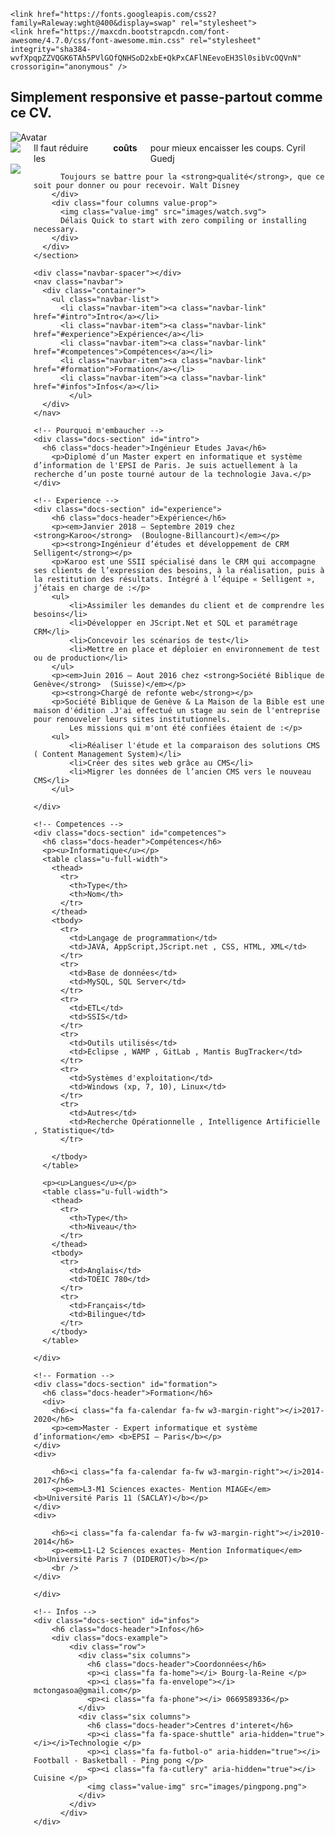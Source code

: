 <!DOCTYPE html>
<html lang="en">
<head>

  <!-- Basic Page Needs
  –––––––––––––––––––––––––––––––––––––––––––––––––– -->
  <meta charset="utf-8">
  <title>Rafanomezantsoa Tongasoa</title>
  <meta name="description" content="">
  <meta name="author" content="">

  <!-- Mobile Specific Metas
  –––––––––––––––––––––––––––––––––––––––––––––––––– -->
  <meta name="viewport" content="width=device-width, initial-scale=1">

  <!-- FONT
  –––––––––––––––––––––––––––––––––––––––––––––––––– -->
  <!-- <link href='//fonts.googleapis.com/css?family=Raleway:400,300,600' rel='stylesheet' type='text/css'> -->
    <link href="https://fonts.googleapis.com/css2?family=Raleway:wght@400&display=swap" rel="stylesheet">
    <link href="https://maxcdn.bootstrapcdn.com/font-awesome/4.7.0/css/font-awesome.min.css" rel="stylesheet" integrity="sha384-wvfXpqpZZVQGK6TAh5PVlGOfQNHSoD2xbE+QkPxCAFlNEevoEH3Sl0sibVcOQVnN" crossorigin="anonymous" />
  <!-- CSS
  –––––––––––––––––––––––––––––––––––––––––––––––––– -->
  <link rel="stylesheet" href="css/normalize.css"> 
  <link rel="stylesheet" href="css/skeleton.css"> 
  <link rel="stylesheet" href="css/custom.css">

  <!-- Scripts
  –––––––––––––––––––––––––––––––––––––––––––––––––– -->
  <script src="js/jquery.min.js"></script>
  <script src="js/run_prettify.js"></script>
  <link rel="stylesheet" href="css/github-prettify-theme.css">
  <script src="js/site.js"></script>

  <!-- Favicon
  –––––––––––––––––––––––––––––––––––––––––––––––––– -->
  <link rel="icon" type="image/png" href="images/favicon.png">

</head>
<body class="code-snippets-visible">

  <!-- Primary Page Layout
  –––––––––––––––––––––––––––––––––––––––––––––––––– -->
  <div class="container">
    <section class="header">
      <h2 class="title">Simplement responsive et passe-partout comme ce CV.</h2>
      <!--<a class="button button-primary" href="https://github.com/dhg/Skeleton/releases/download/2.0.4/Skeleton-2.0.4.zip" onClick="_gaq.push(['_trackEvent', 'skeleton', 'download'])">Download</a> -->
      <img src="images/avatar.jpg" class="image-ronde" alt="Avatar" />
      <div class="value-props row">
        <div class="four columns value-prop">
          <img class="value-img" src="images/feather.svg"> 
          Il faut réduire les <strong>coûts</strong> pour mieux encaisser les coups. Cyril Guedj
        </div>
        <div class="four columns value-prop">
          <img class="value-img" src="images/pens.svg">
          
          Toujours se battre pour la <strong>qualité</strong>, que ce soit pour donner ou pour recevoir. Walt Disney
        </div>
        <div class="four columns value-prop">
          <img class="value-img" src="images/watch.svg">
          Délais Quick to start with zero compiling or installing necessary.
        </div>
      </div>
    </section>

    <div class="navbar-spacer"></div>
    <nav class="navbar">
      <div class="container">
        <ul class="navbar-list">
          <li class="navbar-item"><a class="navbar-link" href="#intro">Intro</a></li>
          <li class="navbar-item"><a class="navbar-link" href="#experience">Expérience</a></li>
          <li class="navbar-item"><a class="navbar-link" href="#competences">Compétences</a></li>
          <li class="navbar-item"><a class="navbar-link" href="#formation">Formation</a></li>
          <li class="navbar-item"><a class="navbar-link" href="#infos">Infos</a></li>
            </ul> 
      </div>
    </nav>

    <!-- Pourquoi m'embaucher -->
    <div class="docs-section" id="intro">
      <h6 class="docs-header">Ingénieur Etudes Java</h6>
        <p>Diplomé d’un Master expert en informatique et système d’information de l'EPSI de Paris. Je suis actuellement à la recherche d’un poste tourné autour de la technologie Java.</p>
    </div>

    <!-- Experience -->
    <div class="docs-section" id="experience">
        <h6 class="docs-header">Expérience</h6>
        <p><em>Janvier 2018 – Septembre 2019 chez <strong>Karoo</strong>  (Boulogne-Billancourt)</em></p>
        <p><strong>Ingénieur d’études et développement de CRM Selligent</strong></p>
        <p>Karoo est une SSII spécialisé dans le CRM qui accompagne ses clients de l’expression des besoins, à la réalisation, puis à la restitution des résultats. Intégré à l’équipe « Selligent », j’étais en charge de :</p>
        <ul>
            <li>Assimiler les demandes du client et de comprendre les besoins</li>
            <li>Développer en JScript.Net et SQL et paramétrage CRM</li>
            <li>Concevoir les scénarios de test</li>
            <li>Mettre en place et déploier en environnement de test ou de production</li>
        </ul>
        <p><em>Juin 2016 – Aout 2016 chez <strong>Société Biblique de Genève</strong>  (Suisse)</em></p>
        <p><strong>Chargé de refonte web</strong></p>
        <p>Société Biblique de Genève & La Maison de la Bible est une maison d'édition .J'ai effectué un stage au sein de l'entreprise pour renouveler leurs sites institutionnels.
            Les missions qui m'ont été confiées étaient de :</p>
        <ul>
            <li>Réaliser l'étude et la comparaison des solutions CMS ( Content Management System)</li>
            <li>Créer des sites web grâce au CMS</li>
            <li>Migrer les données de l’ancien CMS vers le nouveau CMS</li>
        </ul>

    </div>

    <!-- Competences -->
    <div class="docs-section" id="competences">
      <h6 class="docs-header">Compétences</h6>
      <p><u>Informatique</u></p>
      <table class="u-full-width">
        <thead>
          <tr>
            <th>Type</th>
            <th>Nom</th>
          </tr>
        </thead>
        <tbody>
          <tr>
            <td>Langage de programmation</td>
            <td>JAVA, AppScript,JScript.net , CSS, HTML, XML</td>
          </tr>
          <tr>
            <td>Base de données</td>
            <td>MySQL, SQL Server</td>
          </tr>
          <tr>
            <td>ETL</td>
            <td>SSIS</td>
          </tr>
          <tr>
            <td>Outils utilisés</td>
            <td>Eclipse , WAMP , GitLab , Mantis BugTracker</td>
          </tr>
          <tr>
            <td>Systèmes d'exploitation</td>
            <td>Windows (xp, 7, 10), Linux</td>
          </tr>
          <tr>
            <td>Autres</td>
            <td>Recherche Opérationnelle , Intelligence Artificielle , Statistique</td>
          </tr>

        </tbody>
      </table>

      <p><u>Langues</u></p>
      <table class="u-full-width">
        <thead>
          <tr>
            <th>Type</th>
            <th>Niveau</th>
          </tr>
        </thead>
        <tbody>
          <tr>
            <td>Anglais</td>
            <td>TOEIC 780</td>
          </tr>
          <tr>
            <td>Français</td>
            <td>Bilingue</td>
          </tr>
        </tbody>
      </table>
     
    </div>

    <!-- Formation -->
    <div class="docs-section" id="formation">
      <h6 class="docs-header">Formation</h6>
      <div>
        <h6><i class="fa fa-calendar fa-fw w3-margin-right"></i>2017-2020</h6>
        <p><em>Master - Expert informatique et système d’information</em> <b>EPSI – Paris</b></p>
    </div>
    <div>

        <h6><i class="fa fa-calendar fa-fw w3-margin-right"></i>2014-2017</h6>
        <p><em>L3-M1 Sciences exactes- Mention MIAGE</em> <b>Université Paris 11 (SACLAY)</b></p>
    </div>
    <div>

        <h6><i class="fa fa-calendar fa-fw w3-margin-right"></i>2010-2014</h6>
        <p><em>L1-L2 Sciences exactes- Mention Informatique</em> <b>Université Paris 7 (DIDEROT)</b></p>
        <br />
    </div>
      
    </div>

    <!-- Infos -->
    <div class="docs-section" id="infos">
        <h6 class="docs-header">Infos</h6>
        <div class="docs-example">
            <div class="row">
              <div class="six columns">
                <h6 class="docs-header">Coordonnées</h6>
                <p><i class="fa fa-home"></i> Bourg-la-Reine </p>
                <p><i class="fa fa-envelope"></i> mctongasoa@gmail.com</p>
                <p><i class="fa fa-phone"></i> 0669589336</p>
              </div>
              <div class="six columns">
                <h6 class="docs-header">Centres d'interet</h6>
                <p><i class="fa fa-space-shuttle" aria-hidden="true"></i></i>Technologie </p>
                <p><i class="fa fa-futbol-o" aria-hidden="true"></i>    Football - Basketball - Ping pong </p>
                <p><i class="fa fa-cutlery" aria-hidden="true"></i>     Cuisine </p>
                <img class="value-img" src="images/pingpong.png">
              </div>
            </div>
          </div>
    </div>
<!--
    <-- Lists ->
    <div class="docs-section" id="lists">
      <h6 class="docs-header">Lists</h6>
      
    </div>

    <-- Tables ->
    <div class="docs-section" id="tables">
      <h6 class="docs-header">Tables</h6>
      

    </div>

    <-- Queries ->
    <div class="docs-section" id="queries">
      <h6 class="docs-header">Media queries</h6>

    </div>


    <-- Utilities and Misc. ->
    <div class="docs-section" id="utilities">
      <h6 class="docs-header">Utilities</h6>
    

    </div>

    <-- Examples ->
    <div class="docs-section examples" id="examples">
      <h6 class="docs-header">Examples</h6>

    </div>

  </div>
-->


  <!-- Google Analytics -->
  <script type="text/javascript">

    var _gaq = _gaq || [];
    _gaq.push(['_setAccount', 'UA-33397759-1']);
    _gaq.push(['_trackPageview']);

    (function() {
      var ga = document.createElement('script'); ga.type = 'text/javascript'; ga.async = true;
      ga.src = ('https:' == document.location.protocol ? 'https://ssl' : 'http://www') + '.google-analytics.com/ga.js';
      var s = document.getElementsByTagName('script')[0]; s.parentNode.insertBefore(ga, s);
    })();

  </script>

<!-- End Document
  –––––––––––––––––––––––––––––––––––––––––––––––––– -->
</body>
</html>
